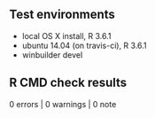 ## Test environments

* local OS X install, R 3.6.1
* ubuntu 14.04 (on travis-ci), R 3.6.1
* winbuilder devel

## R CMD check results

0 errors | 0 warnings | 0 note
